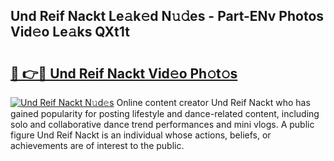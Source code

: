 ## Und Reif Nackt Le𝚊k𝚎d N𝚞𝚍es - Part-ENv Photos Vid𝚎o Le𝚊ks QXt1t

# <h2><a href="http://fbail1o.evod.top/?m=Und+Reif+Nackt">🔗 👉🔴 Und Reif Nackt Vid𝚎o Ph𝚘t𝚘s</a></h2>

[![Und Reif Nackt N𝚞d𝚎s](https://i.imgur.com/8V9OHl7.gif)](http://fbail1o.evod.top/?m=Und+Reif+Nackt)
Online content creator Und Reif Nackt who has gained popularity for posting lifestyle and dance-related content, including solo and collaborative dance trend performances and mini vlogs. A public figure Und Reif Nackt is an individual whose actions, beliefs, or achievements are of interest to the public. 
